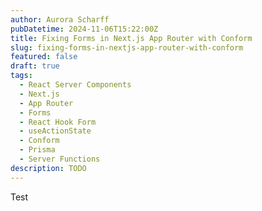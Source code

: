 ```yaml
---
author: Aurora Scharff
pubDatetime: 2024-11-06T15:22:00Z
title: Fixing Forms in Next.js App Router with Conform
slug: fixing-forms-in-nextjs-app-router-with-conform
featured: false
draft: true
tags:
  - React Server Components
  - Next.js
  - App Router
  - Forms
  - React Hook Form
  - useActionState
  - Conform
  - Prisma
  - Server Functions
description: TODO
---
```


Test
